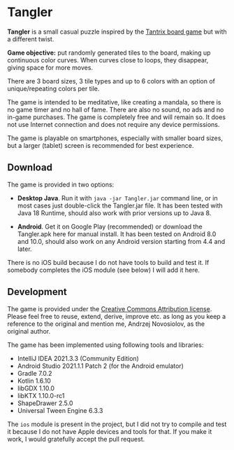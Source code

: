 # Tangler

**Tangler** is a small casual puzzle inspired by the [Tantrix board game](https://www.tantrix.com/) but with
a different twist.

**Game objective:** put randomly generated tiles to the board, making up continuous color curves. When curves close
to loops, they disappear, giving space for more moves.

There are 3 board sizes, 3 tile types and up to 6 colors with an option of unique/repeating colors per tile.

The game is intended to be meditative, like creating a mandala, so there is no game timer and no hall of fame.
There are also no sound, no ads and no in-game purchases. The game is completely free and will remain so.
It does not use Internet connection and does not require any device permissions.

The game is playable on smartphones, especially with smaller board sizes, but a larger (tablet) screen
is recommended for best experience.

## Download

The game is provided in two options:

- **Desktop Java**. Run it with `java -jar Tangler.jar` command line, or in most cases just double-click
the Tangler.jar file. It has been tested with Java 18 Runtime, should also work with prior versions up to Java 8.

- **Android**. Get it on Google Play (recommended) or download the Tangler.apk here for manual install. It has been
tested on Android 8.0 and 10.0, should also work on any Android version starting from 4.4 and later.

There is no iOS build because I do not have tools to build and test it. If somebody completes the iOS module (see below)
I will add it here.

## Development

The game is provided under the [Creative Commons Attribution license](https://creativecommons.org/licenses/by/4.0/).
Please feel free to reuse, extend, derive, improve etc. as long as you keep a reference to the original and mention me,
Andrzej Novosiolov, as the original author.

The game has been implemented using following tools and libraries:

- IntelliJ IDEA 2021.3.3 (Community Edition)
- Android Studio 2021.1.1 Patch 2 (for the Android emulator) 
- Gradle 7.0.2
- Kotlin 1.6.10
- libGDX 1.10.0
- libKTX 1.10.0-rc1
- ShapeDrawer 2.5.0
- Universal Tween Engine 6.3.3

The `ios` module is present in the project, but I did not try to compile and test it because I do not have Apple
devices and tools for that. If you make it work, I would gratefully accept the pull request.
